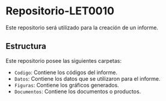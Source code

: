 # Repositorio-LET0010

Este repositorio será utilizado para la creación de un informe.

## Estructura

Este repositorio posee las siguientes carpetas:

* ```Codigo```: Contiene los códigos del informe.
* ```Datos```: Contiene los datos que se utilizaron para el informe.
* ```Figuras```: Contiene los gráficos generados.
* ```Documentos```: Contiene los documentos o productos.